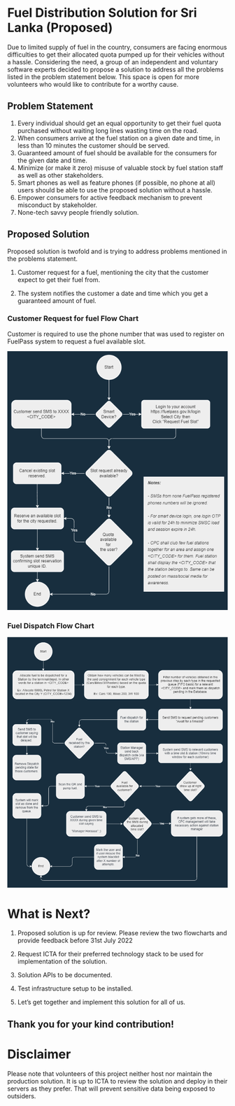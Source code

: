 # Fuel Distribution Solution for Sri Lanka (Proposed)

Due to limited supply of fuel in the country, consumers are facing enormous difficulties to get their allocated quota pumped up for their vehicles without a hassle. Considering the need, a group of an independent and voluntary software experts decided to propose a solution to address all the problems listed in the problem statement below. This space is open for more volunteers who would like to contribute for a worthy cause.

## Problem Statement


1. Every individual should get an equal opportunity to get their fuel quota purchased without waiting long lines wasting time on the road.
2. When consumers arrive at the fuel station on a given date and time, in less than 10 minutes the customer should be served.
3. Guaranteed amount of fuel should be available for the consumers for the given date and time.
3. Minimize (or make it zero) misuse of valuable stock by fuel station staff as well as other stakeholders.
4. Smart phones as well as feature phones (if possible, no phone at all) users should be able to use the proposed solution without a hassle.
5. Empower consumers for active feedback mechanism to prevent misconduct by stakeholder.
6. None-tech savvy people friendly solution.

## Proposed Solution

Proposed solution is twofold and is trying to address problems mentioned in the problems statement.

1. Customer request for a fuel, mentioning the city that the customer expect to get their fuel from.

2. The system notifies the customer a date and time which you get a guaranteed amount of fuel.

### Customer Request for fuel Flow Chart

Customer is required to use the phone number that was used to register on FuelPass system to request a fuel available slot.

![alt text](https://github.com/fuelforallofus/fuelmeup/blob/p1_dev/request_fuel_load_slot.drawio.png)

### Fuel Dispatch Flow Chart
![alt text](https://github.com/fuelforallofus/fuelmeup/blob/p1_dev/fuel_dispatch_flow.drawio.png)

# What is Next?
1. Proposed solution is up for review. Please review the two flowcharts and provide feedback before 31st July 2022

2. Request ICTA for their preferred technology stack to be used for implementation of the solution.

3. Solution APIs to be documented.

4. Test infrastructure setup to be installed.

5. Let’s get together and implement this solution for all of us.

## Thank you for your kind contribution!

# Disclaimer

Please note that volunteers of this project neither host nor maintain the production solution. It is up to ICTA to review the solution and deploy in their servers as they prefer. That will prevent sensitive data being exposed to outsiders.
